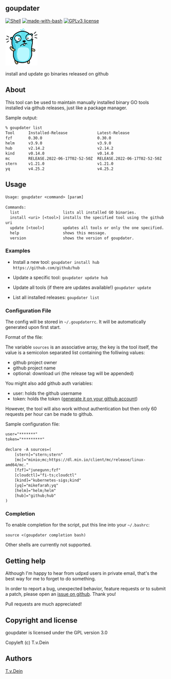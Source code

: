 ## goupdater
[![Shell](https://svgshare.com/i/Zhy.svg)](https://svgshare.com/i/Zhy.svg)
[![made-with-bash](https://img.shields.io/badge/Made%20with-Bash-1f425f.svg)](https://www.gnu.org/software/bash/)
[![GPLv3 license](https://img.shields.io/badge/License-GPLv3-blue.svg)](http://perso.crans.org/besson/LICENSE.html)

<img src="https://github.com/tlinden/goupdater/raw/master/rage.png" width="100">

install and update go binaries released on github

## About
This tool can be used to maintain manually installed binary GO
tools installed via github releases, just like a package manager.

Sample output:
```
% goupdater list
Tool      Installed-Release             Latest-Release
fzf       0.30.0                        0.30.0
helm      v3.9.0                        v3.9.0
hub       v2.14.2                       v2.14.2
kind      v0.14.0                       v0.14.0
mc        RELEASE.2022-06-17T02-52-50Z  RELEASE.2022-06-17T02-52-50Z
stern     v1.21.0                       v1.21.0
yq        v4.25.2                       v4.25.2
```


## Usage
```
Usage: goupdater <command> [param]

Commands:
  list                   lists all installed GO binaries.
  install <uri> [<tool>] installs the specified tool using the github uri
  update [<tool>]        updates all tools or only the one specified.
  help                   shows this message.
  version                shows the version of goupdater.
```

### Examples

- Install a new tool:
  `goupdater install hub https://github.com/github/hub`

- Update a specific tool:
  `goupdater update hub`

- Update all tools (if there are updates available!)
  `goupdater update`

- List all installed releases:
  `goupdater list`

### Configuration File

The config will be stored in `~/.goupdaterrc`. It will be automatically
generated upon first start.

Format of the file:

The variable `sources` is an associative array, the key
is the tool itself, the value is a semicolon separated
list containing the folliwing values:
- github project owner
- github project name
- optional: download uri (the release tag will be appended)

You might also add github auth variables:
- user: holds the github username
- token: holds the token ([generate it on your github account](https://github.com/settings/tokens))

However, the tool will also work without authentication but
then only 60 requests per hour can be made to github.

Sample configuration file:
```
user="*******"
token="*********"

declare -A sources=(
    [stern]="stern;stern"
    [mc]="minio;mc;https://dl.min.io/client/mc/release/linux-amd64/mc."
    [fzf]="junegunn;fzf"
    [cloudctl]="fi-ts;cloudctl"
    [kind]="kubernetes-sigs;kind"
    [yq]="mikefarah;yq"
    [helm]="helm;helm"
    [hub]="github;hub"
)
```

### Completion

To enable completion for the script, put this line into your `~/.bashrc`:

`source <(goupdater completion bash)`

Other shells are currently not supported.

## Getting help

Although I'm happy to hear from udpxd users in private email, that's the best way for me to forget to do something.

In order to report a bug, unexpected behavior, feature requests or to submit a patch, please open an [issue on github](https://github.com/TLINDEN/goupdater/issues). Thank you!

Pull requests are much appreciated!

## Copyright and license

goupdater is licensed under the GPL version 3.0

Copyleft (c) T.v.Dein

## Authors

[T.v.Dein](https://github.com/TLINDEN/)
